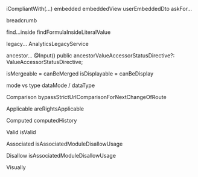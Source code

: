 iCompliantWith(...)
embedded
    embeddedView
    userEmbeddedDto
askFor...

breadcrumb

find...inside
    findFormulaInsideLiteralValue

legacy...
    AnalyticsLegacyService

ancestor...
    @Input()
    public ancestorValueAccessorStatusDirective?: ValueAccessorStatusDirective;

isMergeable = canBeMerged
    isDisplayable = canBeDisplay

mode vs type
    dataMode / dataType

Comparison
    bypassStrictUrlComparisonForNextChangeOfRoute

Applicable
    areRightsApplicable

Computed
    computedHistory

Valid
    isValid

Associated
    isAssociatedModuleDisallowUsage

Disallow
    isAssociatedModuleDisallowUsage

Visually
